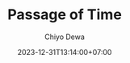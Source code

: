 ---
title: 'Passage of Time'
description: ""
author: ["Chiyo Dewa"]
date: 2023-12-31T13:14:00+07:00
tags: ["", ""]
categories: [""]
series: ["Anime Essay"]
aliases: [""]
draft: true
# cover:
  # image: images/msg.png
  # alt: ""
  # caption: ""
# images:
  # images/<SEO thumbnail>
ShowToc: false
# TocOpen: true
ShowBreadCrumbs: false
# weight: 1
comments: true
disableShare: false
canonicalURL: ""
ShowCanonicalLink: false
CanonicalLinkText: "Originally published at"
hidemeta: false
sitemap_exclude: false
---
